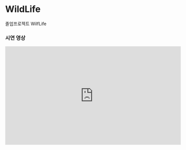 WildLife
========

졸업프로젝트 WilfLife <h3>시연 영상</h3>

<iframe width="560" height="315" src="https://www.youtube.com/embed/GKPEMDAIepg" frameborder="0" allow="accelerometer; autoplay; encrypted-media; gyroscope; picture-in-picture" allowfullscreen></iframe>
